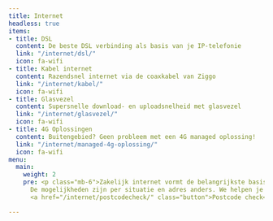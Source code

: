 ```yaml
---
title: Internet
headless: true
items:
- title: DSL
  content: De beste DSL verbinding als basis van je IP-telefonie
  link: "/internet/dsl/"
  icon: fa-wifi
- title: Kabel internet
  content: Razendsnel internet via de coaxkabel van Ziggo
  link: "/internet/kabel/"
  icon: fa-wifi
- title: Glasvezel
  content: Supersnelle download- en uploadsnelheid met glasvezel
  link: "/internet/glasvezel/"
  icon: fa-wifi
- title: 4G Oplossingen
  content: Buitengebied? Geen probleem met een 4G managed oplossing!
  link: "/internet/managed-4g-oplossing/"
  icon: fa-wifi
menu:
  main:
    weight: 2
    pre: <p class="mb-6">Zakelijk internet vormt de belangrijkste basis voor VoIP-telefonie.
      De mogelijkheden zijn per situatie en adres anders. We helpen je graag verder!</p>
      <a href="/internet/postcodecheck/" class="button">Postcode check</a>

---
```

